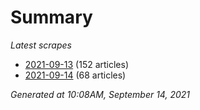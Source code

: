 # Summary
*Latest scrapes*
* [2021-09-13](https://github.com/nuuuwan/news_lk/blob/data/news_lk.2021-09-13.json) (152 articles)
* [2021-09-14](https://github.com/nuuuwan/news_lk/blob/data/news_lk.2021-09-14.json) (68 articles)

*Generated at 10:08AM, September 14, 2021*